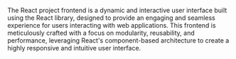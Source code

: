 The React project frontend is a dynamic and interactive user interface built using the React library, designed to provide an engaging and seamless experience for users interacting with web applications. This frontend is meticulously crafted with a focus on modularity, reusability, and performance, leveraging React's component-based architecture to create a highly responsive and intuitive user interface.
